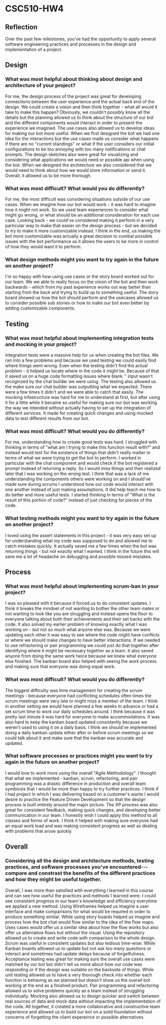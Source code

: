 # CSC510-HW4
## Reflection

Over the past few milestones, you've had the opportunity to apply several software engineering practices and processes in the design and implementation of a project.

## Design
### What was most helpful about thinking about design and architecture of your project?
  For me, the design process of the project was great for developing connections between the user experience and the actual back end of the design. We could create a vision and then think together - what all would it take to make this happen? Obviously, we couldn't possibly know all the details but the planning allowed us to think about the structure of our bot and the different components would interact in order to present the experience we imagined. The use cases also allowed us to develop ideas for making our bot more useful. When we first designed the bot we had one idea for the interactions but the use cases made us consider what happens if there are no "current standings" or what if the user considers our initial configurations to be too annoying with too many notifications or chat prompts. The design sketches also were great for visualizing and considering what applications we would need or possible api when using the bot. When we designed the architecture we also considered that we would need to think about how we would store information or send it. Overall, it allowed us to be more thorough. 

### What was most difficult? What would you do differently?
  For me, the most difficult was considering situations outside of our use cases. When we imagine how our bot would work - it was hard to imagine how it might not work. So we used team experiences to consider what might go wrong, or what should be an additional consideration for each use case. Looking back - we could've considered making it perform in a very particular way to make that easier on the design process - but we decided to try to make it more customizable instead. I think in the end, us making the bot more customizable was actually a great decision to combat possible issues with the bot performance as it allows the users to be more in control of how they would want it to perform. 

### What design methods might you want to try again in the future on another project?
  I'm so happy with how using use cases or the story board worked out for our team. We we able to really focus on the vision of the bot and then work backwards - which from my past experience works out way better than starting from the back and trying to build up to something useful. The story board showed us how the bot should perform and the usecases allowed us to consider possible sub stories or how to make our bot even better by adding customizable components. 

## Testing
### What was most helpful about implementing integration tests and mocking in your project?
  Integration tests were a massive help for us when creating the bot files. We ran into a few problems and because we used testing we could easily find where things went wrong. Even when the testing didn't find the actual problem - it helped us locate where in the code it might be. Because of that it saved us on a huge code formatting issues where blank '' input wasn't recoginzed by the chat builder we were using. The testing also allowed us the make sure our chat builder was outputting what we expected. There were a few times it didn't and we were able to catch that easily. The mocking infastructure was hard for me to understand at first, but after using it for a little while it became so useful for making sure our bot was working the way we intended without actually having to set up the integration of different services. It made for creating quick changes and using mocked data to test different results from our bot. 

### What was most difficult? What would you do differently?
  For me, understanding how to create good tests was hard. I struggled with thinking in terms of "what am I trying to make this function result with?" and instead would test for the existence of things that didn't really matter in terms of what we were trying to get the bot to perform. I worked in particular with the chat component and would check if the bot registered a prompt instead of returning a reply. So I would miss things and then realized later that I was working on the wrong test. I think that was a lack of me understanding the components others were working on and I should've made sure during scrums I understood how our code would interact with one another instead of just making assumptions. It did help teach me how to do better and more useful tests. I started thinking in terms of "What is the result of this portion of code?" instead of just checking for pieces of the code. 

### What testing methods might you want to try again in the future on another project?
  I loved using the assert statements in this project - it was very easy set up for understanding what my code was supposed to do and allowed me to catch mistakes quickly. It actually saved me a few times when the bot was returning things - but not exactly what I wanted. I think in the future this will save me a lot of headache on debugging and possible missed mistakes. 

## Process
### What was most helpful about implementing scrum-ban in your project?  
  I was so pleased with it because it forced us to do consistent updates. I think it breaks the mindset of not wanting to bother the other team mates or not wanting to look like you are struggling and instead opens the floor to everyone talking about both their achievements and their set backs with the code. It also solved my earlier problem of knowing exactly what I was working on - but not so much what anyone else was. Because we were updating each other it was easy to see where the code might have conflicts or where we should make changes to have better interactions. If we needed to use refractoring or pair programming we could just do that together after identifying where it might be necessary together as a team. It also saved anyone from doing the same work twice because we knew what everyone else finished. The kanban board also helped with seeing the work process and making sure that everyone was doing equal work. 

### What was most difficult? What would you do differently?
  The biggest difficulty was time management for creating the scrum meetings - because everyone had conflicting schedules often times the scrum meetings were very late or might miss a member of the team. I think in another setting we would have planned a few weeks in advance or had a set scrum time to work our daily schedules around. I think because it was pretty last minute it was hard for everyone to make accommodations. It was also hard to keep the kanban board updated consistently because we weren't used to using it on a daily basis. I think we should've implemented doing a daily kanban update either after or before scrum meetings so we could talk about it and make sure that the kanban was accurate and updated. 

### What software processes or practices might you want to try again in the future on another project?
  I would love to work more using the overall "Agile Methodology". I thought that what we implemented - kanban, scrum, refactoring, and pair programming was a drastic difference in production and overall team symbiosis that I would be more than happy to try further practices. I think if I had project in which I was delivering based on a customer's wants I would desire to practice the Feature Driven Development so that the design process is built entirely around the major picture. The XP process was also great for consistent feedback, making quick changes, and developing better communication in our team. I honestly wish I could apply this method to all classes and forms of work. I think it helped with making sure everyone had an equal work load and was making consistent progress as well as dealing with problems that arose quickly. 

## Overall
### Considering all the design and architecture methods, testing practices, and software processes you've encountered---compare and constrast the benefits of the different practices and how they might be useful together.

  Overall, I was more than satisfied with everything I learned in this course and can see how useful the practices and methods I learned were. I could see consistent progress in our team's knowledge and efficiency everytime we applied a new method. Using Wireframes helped us imagine a user interface and make comparisons for what would be required in order to produce something similar. While using story boards helped us imagine and process how the bot chat would flow similar to the idea of the flow maps. Uses cases would offer us a similar idea about how the flow works but also offer us alternative flows but without the visual. Using the repository allowed us to create and write code with comparison to the whole design. Scrum was useful in consistent updates but also tedious time-wise. While Kanban boards alllowed us to update but not ask too many questions or interact and sometimes had update delays because of forgetfulness. Acceptance testing was great for making sure the overall use cases were matched by our bot but didn't tell us more about how our code was responding or if the design was suitable on the backside of things. While unit testing allowed us to have a very thorough check into whether each function is behaving as we planned but doesn't show us the overall bot working at the end as a finished product. Pair programming and refactoring allowed us to solve problems quickly as a team instead of struggling individually. Mocking also allowed us to design quicker and switch between real sources of data and mock data without impacting the implementation of the code. All together, it created a more collaborative and constructive team experience and allowed us to build our bot on a solid foundation without concerns of forgetting the client expereince or possible alternatives. 
